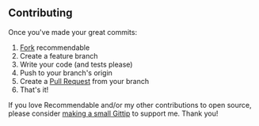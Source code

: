 ## Contributing

Once you've made your great commits:

1. [Fork][forking] recommendable
2. Create a feature branch
3. Write your code (and tests please)
4. Push to your branch's origin
5. Create a [Pull Request][pull requests] from your branch
6. That's it!

If you love Recommendable and/or my other contributions to open source, please consider [making a small Gittip][gittip] to support me. Thank you!

[forking]: http://help.github.com/forking/
[pull requests]: http://help.github.com/pull-requests/
[gittip]: http://gittip.com/davidcelis/
